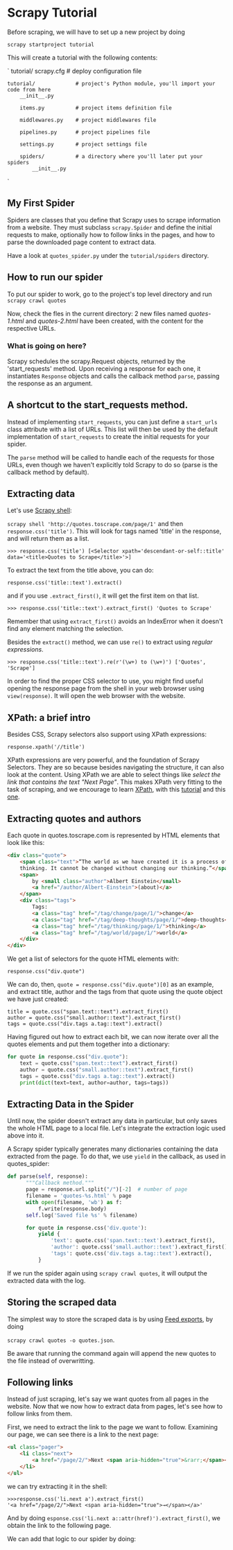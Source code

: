 # Scrapy Tutorial
Before scraping, we will have to set up a new project by doing

`scrapy startproject tutorial`


This will create a tutorial with the following contents:

`
tutorial/
    scrapy.cfg            # deploy configuration file

    tutorial/             # project's Python module, you'll import your code from here
        __init__.py

        items.py          # project items definition file

        middlewares.py    # project middlewares file

        pipelines.py      # project pipelines file

        settings.py       # project settings file

        spiders/          # a directory where you'll later put your spiders
            __init__.py
`

## My First Spider
Spiders are classes that you define that Scrapy uses to scrape information from a website. They must subclass `scrapy.Spider` and define the initial requests to make, optionally how to follow links in the pages, and how to parse the downloaded page content to extract data.

Have a look at `quotes_spider.py` under the `tutorial/spiders` directory.

## How to run our spider

To put our spider to work, go to the project's top level directory and run
`scrapy crawl quotes`

Now, check the fles in the current directory: 2 new files named *quotes-1.html* and *quotes-2.html* have been created, with the content for the respective URLs.

### What is going on here?
Scrapy schedules the scrapy.Request objects, returned by the 'start_requests' method. Upon receiving a response for each one, it instantiates `Response` objects and calls the callback method `parse`, passing the response as an argument.

## A shortcut to the start_requests method.
Instead of implementing `start_requests`, you can just define a `start_urls` class attribute with a list of URLs. This list will then be used by the default implementation of `start_requests` to create the initial requests for your spider.

The `parse` method will be called to handle each of the requests for those URLs, even though we haven't explicitly told Scrapy to do so (parse is the callback method by default).

## Extracting data

Let's use [Scrapy shell](https://doc.scrapy.org/en/latest/topics/shell.html#topics-shell):

`scrapy shell 'http://quotes.toscrape.com/page/1'` and then `response.css('title')`. This will look for tags named 'title' in the response, and will return them as a list.

`>>> response.css('title')
[<Selector xpath='descendant-or-self::title' data='<title>Quotes to Scrape</title>'>]`

To extract the text from the title above, you can do:

`response.css('title::text').extract()`

and if you use `.extract_first()`, it will get the first item on that list.

`>>> response.css('title::text').extract_first()
'Quotes to Scrape'`

Remember that using `extract_first()` avoids an IndexError when it doesn't find any element matching the selection.

Besides the `extract()` method, we can use `re()` to extract using *regular expressions*.

`>>> response.css('title::text').re(r'(\w+) to (\w+)')
['Quotes', 'Scrape']`

In order to find the proper CSS selector to use, you might find useful opening the response page from the shell in your web browser using `view(response)`. It will open the web browser with the website.

## XPath: a brief intro
Besides CSS, Scrapy selectors also support using XPath expressions:

`response.xpath('//title')`

XPath expressions are very powerful, and the foundation of Scrapy Selectors. They are so because besides navigating the structure, it can also look at the content. Using XPath we are able to select things like *select the link that contains the text "Next Page"*. This makes XPath very fitting to the task of scraping, and we encourage to learn [XPath](https://doc.scrapy.org/en/latest/topics/selectors.html#topics-selectors), with this [tutorial](http://zvon.org/comp/r/tut-XPath_1.html) and this [one](http://plasmasturm.org/log/xpath101/).

## Extracting quotes and authors

Each quote in quotes.toscrape.com is represented by HTML elements that look like this:

```html
<div class="quote">
    <span class="text">“The world as we have created it is a process of our
    thinking. It cannot be changed without changing our thinking.”</span>
    <span>
        by <small class="author">Albert Einstein</small>
        <a href="/author/Albert-Einstein">(about)</a>
    </span>
    <div class="tags">
        Tags:
        <a class="tag" href="/tag/change/page/1/">change</a>
        <a class="tag" href="/tag/deep-thoughts/page/1/">deep-thoughts</a>
        <a class="tag" href="/tag/thinking/page/1/">thinking</a>
        <a class="tag" href="/tag/world/page/1/">world</a>
    </div>
</div>
```

We get a list of selectors for the quote HTML elements with:

`response.css("div.quote")`

We can do, then, `quote = response.css("div.quote")[0]` as an example, and extract title, author and the tags from that quote using the quote object we have just created:

```
title = quote.css("span.text::text").extract_first()
author = quote.css("small.author::text").extract_first()
tags = quote.css("div.tags a.tag::text").extract()
```

Having figured out how to extract each bit, we can now iterate over all the quotes elements and put them together into a dictionary:

```python
for quote in response.css("div.quote"):
    text = quote.css("span.text::text").extract_first()
    author = quote.css("small.author::text").extract_first()
    tags = quote.css("div.tags a.tag::text").extract()
    print(dict(text=text, author=author, tags=tags))
```

## Extracting Data in the Spider

Until now, the spider doesn't extract any data in particular, but only saves the whole HTML page to a local file. Let's integrate the extraction logic used above into it.

A Scrapy spider typically generates many dictionaries containing the data extracted from the page. To do that, we use `yield` in the callback, as used in quotes_spider:

```python
def parse(self, response):
      """Callback method."""
      page = response.url.split("/")[-2]  # number of page
      filename = 'quotes-%s.html' % page
      with open(filename, 'wb') as f:
          f.write(response.body)
      self.log('Saved file %s' % filename)

      for quote in response.css('div.quote'):
          yield {
              'text': quote.css('span.text::text').extract_first(),
              'author': quote.css('small.author::text').extract_first(),
              'tags': quote.css('div.tags a.tag::text').extract(),
          }
```


If we run the spider again using `scrapy crawl quotes`, it will output the extracted data with the log.

## Storing the scraped data

The simplest way to store the scraped data is by using [Feed exports](https://doc.scrapy.org/en/latest/topics/feed-exports.html#topics-feed-exports), by doing

`scrapy crawl quotes -o quotes.json`.

Be aware that running the command again will append the new quotes to the file instead of overwritting.

## Following links

Instead of just scraping, let's say we want quotes from all pages in the website. Now that we now how to extract data from pages, let's see how to follow links from them.

First, we need to extract the link to the page we want to follow. Examining our page, we can see there is a link to the next page:

```html
<ul class="pager">
    <li class="next">
        <a href="/page/2/">Next <span aria-hidden="true">&rarr;</span></a>
    </li>
</ul>
```

we can try extracting it in the shell:
```
>>>response.css('li.next a').extract_first()
'<a href="/page/2/">Next <span aria-hidden="true">→</span></a>'
```

And by doing `esponse.css('li.next a::attr(href)').extract_first()`, we obtain the link to the following page.

We can add that logic to our spider by doing:
